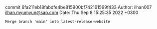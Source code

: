 commit 6fa211eb18fabdfe4be815900bf742161599f433
Author: ilhan007 <ilhan.myumyun@sap.com>
Date:   Thu Sep 8 15:25:35 2022 +0300

    Merge branch 'main' into latest-release-website
